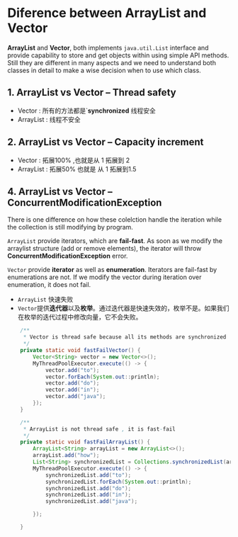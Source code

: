 # Diference between ArrayList and Vector

**ArrayList** and **Vector**, both implements `java.util.List` interface and provide capability to store and get objects within using simple API methods. Still they are different in many aspects and we need to understand both classes in detail to make a wise decision when to use which class.

## 1. ArrayList vs Vector – Thread safety

- Vector : 所有的方法都是`**synchronized** 线程安全
- ArrayList : 线程不安全

## 2. ArrayList vs Vector – Capacity increment

- Vector : 拓展100% ,也就是从 1 拓展到 2
- ArrayList : 拓展50% 也就是 从 1 拓展到1.5

## 4. ArrayList vs Vector – ConcurrentModificationException

There is one difference on how these colelction handle the iteration while the collection is still modifying by program.

`ArrayList` provide iterators, which are **fail-fast**. As soon as we modify the arraylist structure (add or remove elements), the iterator will throw **ConcurrentModificationException** error.

`Vector` provide **iterator** as well as **enumeration**. Iterators are fail-fast by enumerations are not. If we modify the vector during iteration over enumeration, it does not fail.

- `ArrayList` 快速失败
- `Vector`提供**迭代器**以及**枚举**。通过迭代器是快速失效的，枚举不是。如果我们在枚举的迭代过程中修改向量，它不会失败。

```java
    /**
     * Vector is thread safe because all its methods are synchronized 
     */
    private static void fastFailVector() {
        Vector<String> vector = new Vector<>();
        MyThreadPoolExecutor.execute(() -> {
            vector.add("to");
            vector.forEach(System.out::println);
            vector.add("do");
            vector.add("in");
            vector.add("java");
        });
    }

    /**
     * ArrayList is not thread safe , it is fast-fail 
     */
    private static void fastFailArrayList() {
        ArrayList<String> arrayList = new ArrayList<>();
        arrayList.add("how");
        List<String> synchronizedList = Collections.synchronizedList(arrayList);
        MyThreadPoolExecutor.execute(() -> {
            synchronizedList.add("to");
            synchronizedList.forEach(System.out::println);
            synchronizedList.add("do");
            synchronizedList.add("in");
            synchronizedList.add("java");

        });

    }
```

